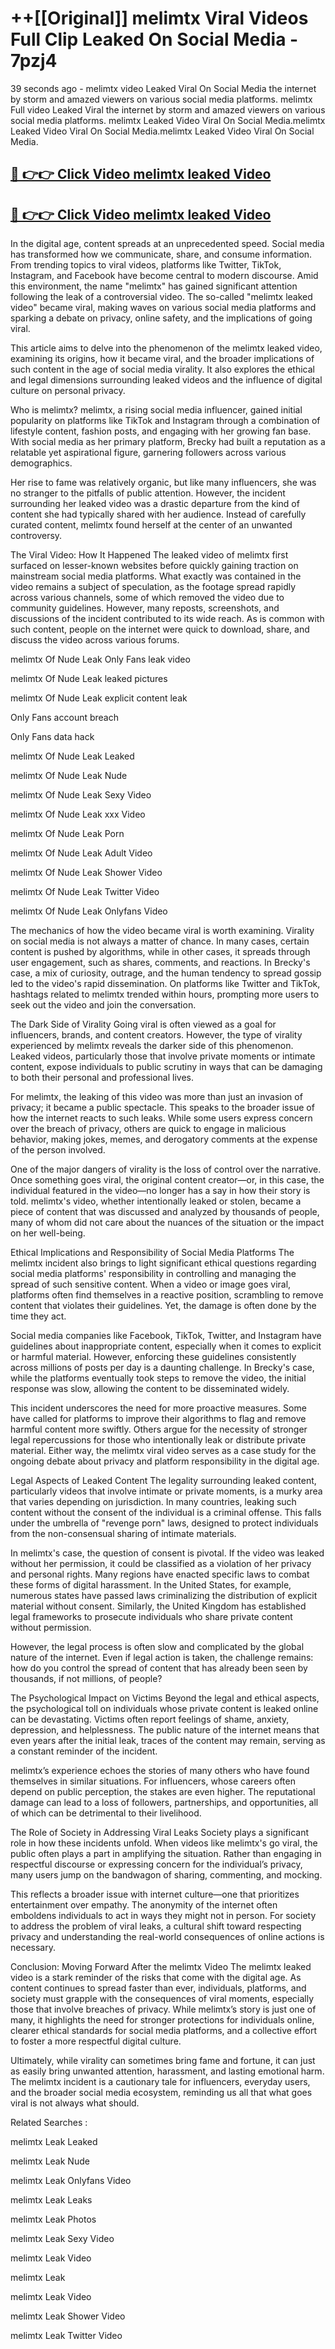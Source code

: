 # ++[[Original]] melimtx Viral Videos Full Clip Leaked On Social Media - 7pzj4<br>

39 seconds ago - melimtx video Leaked Viral On Social Media the internet by storm and amazed viewers on various social media platforms.
melimtx Full video Leaked Viral the internet by storm and amazed viewers on various social media platforms. melimtx Leaked Video Viral On Social Media.melimtx Leaked Video Viral On Social Media.melimtx Leaked Video Viral On Social Media.<br>


## [🔴 👉👉 Click Video melimtx leaked Video ](https://onlyclips.site?title=melimtx&ref=git)

## [🔴 👉👉 Click Video melimtx leaked Video ](https://onlyclips.site?title=melimtx&ref=git)

In the digital age, content spreads at an unprecedented speed. Social media has transformed how we communicate, share, and consume information. From trending topics to viral videos, platforms like Twitter, TikTok, Instagram, and Facebook have become central to modern discourse. Amid this environment, the name "melimtx" has gained significant attention following the leak of a controversial video. The so-called "melimtx leaked video" became viral, making waves on various social media platforms and sparking a debate on privacy, online safety, and the implications of going viral.

This article aims to delve into the phenomenon of the melimtx leaked video, examining its origins, how it became viral, and the broader implications of such content in the age of social media virality. It also explores the ethical and legal dimensions surrounding leaked videos and the influence of digital culture on personal privacy.

Who is melimtx?
melimtx, a rising social media influencer, gained initial popularity on platforms like TikTok and Instagram through a combination of lifestyle content, fashion posts, and engaging with her growing fan base. With social media as her primary platform, Brecky had built a reputation as a relatable yet aspirational figure, garnering followers across various demographics.

Her rise to fame was relatively organic, but like many influencers, she was no stranger to the pitfalls of public attention. However, the incident surrounding her leaked video was a drastic departure from the kind of content she had typically shared with her audience. Instead of carefully curated content, melimtx found herself at the center of an unwanted controversy.

The Viral Video: How It Happened
The leaked video of melimtx first surfaced on lesser-known websites before quickly gaining traction on mainstream social media platforms. What exactly was contained in the video remains a subject of speculation, as the footage spread rapidly across various channels, some of which removed the video due to community guidelines. However, many reposts, screenshots, and discussions of the incident contributed to its wide reach. As is common with such content, people on the internet were quick to download, share, and discuss the video across various forums.

melimtx Of Nude Leak Only Fans leak video

melimtx Of Nude Leak leaked pictures

melimtx Of Nude Leak explicit content leak

Only Fans account breach

Only Fans data hack

melimtx Of Nude Leak Leaked

melimtx Of Nude Leak Nude

melimtx Of Nude Leak Sexy Video

melimtx Of Nude Leak xxx Video

melimtx Of Nude Leak Porn

melimtx Of Nude Leak Adult Video

melimtx Of Nude Leak Shower Video

melimtx Of Nude Leak Twitter Video

melimtx Of Nude Leak Onlyfans Video

The mechanics of how the video became viral is worth examining. Virality on social media is not always a matter of chance. In many cases, certain content is pushed by algorithms, while in other cases, it spreads through user engagement, such as shares, comments, and reactions. In Brecky's case, a mix of curiosity, outrage, and the human tendency to spread gossip led to the video's rapid dissemination. On platforms like Twitter and TikTok, hashtags related to melimtx trended within hours, prompting more users to seek out the video and join the conversation.

The Dark Side of Virality
Going viral is often viewed as a goal for influencers, brands, and content creators. However, the type of virality experienced by melimtx reveals the darker side of this phenomenon. Leaked videos, particularly those that involve private moments or intimate content, expose individuals to public scrutiny in ways that can be damaging to both their personal and professional lives.

For melimtx, the leaking of this video was more than just an invasion of privacy; it became a public spectacle. This speaks to the broader issue of how the internet reacts to such leaks. While some users express concern over the breach of privacy, others are quick to engage in malicious behavior, making jokes, memes, and derogatory comments at the expense of the person involved.

One of the major dangers of virality is the loss of control over the narrative. Once something goes viral, the original content creator—or, in this case, the individual featured in the video—no longer has a say in how their story is told. melimtx's video, whether intentionally leaked or stolen, became a piece of content that was discussed and analyzed by thousands of people, many of whom did not care about the nuances of the situation or the impact on her well-being.

Ethical Implications and Responsibility of Social Media Platforms
The melimtx incident also brings to light significant ethical questions regarding social media platforms' responsibility in controlling and managing the spread of such sensitive content. When a video or image goes viral, platforms often find themselves in a reactive position, scrambling to remove content that violates their guidelines. Yet, the damage is often done by the time they act.

Social media companies like Facebook, TikTok, Twitter, and Instagram have guidelines about inappropriate content, especially when it comes to explicit or harmful material. However, enforcing these guidelines consistently across millions of posts per day is a daunting challenge. In Brecky's case, while the platforms eventually took steps to remove the video, the initial response was slow, allowing the content to be disseminated widely.

This incident underscores the need for more proactive measures. Some have called for platforms to improve their algorithms to flag and remove harmful content more swiftly. Others argue for the necessity of stronger legal repercussions for those who intentionally leak or distribute private material. Either way, the melimtx viral video serves as a case study for the ongoing debate about privacy and platform responsibility in the digital age.

Legal Aspects of Leaked Content
The legality surrounding leaked content, particularly videos that involve intimate or private moments, is a murky area that varies depending on jurisdiction. In many countries, leaking such content without the consent of the individual is a criminal offense. This falls under the umbrella of "revenge porn" laws, designed to protect individuals from the non-consensual sharing of intimate materials.

In melimtx's case, the question of consent is pivotal. If the video was leaked without her permission, it could be classified as a violation of her privacy and personal rights. Many regions have enacted specific laws to combat these forms of digital harassment. In the United States, for example, numerous states have passed laws criminalizing the distribution of explicit material without consent. Similarly, the United Kingdom has established legal frameworks to prosecute individuals who share private content without permission.

However, the legal process is often slow and complicated by the global nature of the internet. Even if legal action is taken, the challenge remains: how do you control the spread of content that has already been seen by thousands, if not millions, of people?

The Psychological Impact on Victims
Beyond the legal and ethical aspects, the psychological toll on individuals whose private content is leaked online can be devastating. Victims often report feelings of shame, anxiety, depression, and helplessness. The public nature of the internet means that even years after the initial leak, traces of the content may remain, serving as a constant reminder of the incident.

melimtx’s experience echoes the stories of many others who have found themselves in similar situations. For influencers, whose careers often depend on public perception, the stakes are even higher. The reputational damage can lead to a loss of followers, partnerships, and opportunities, all of which can be detrimental to their livelihood.

The Role of Society in Addressing Viral Leaks
Society plays a significant role in how these incidents unfold. When videos like melimtx's go viral, the public often plays a part in amplifying the situation. Rather than engaging in respectful discourse or expressing concern for the individual’s privacy, many users jump on the bandwagon of sharing, commenting, and mocking.

This reflects a broader issue with internet culture—one that prioritizes entertainment over empathy. The anonymity of the internet often emboldens individuals to act in ways they might not in person. For society to address the problem of viral leaks, a cultural shift toward respecting privacy and understanding the real-world consequences of online actions is necessary.

Conclusion: Moving Forward After the melimtx Video
The melimtx leaked video is a stark reminder of the risks that come with the digital age. As content continues to spread faster than ever, individuals, platforms, and society must grapple with the consequences of viral moments, especially those that involve breaches of privacy. While melimtx’s story is just one of many, it highlights the need for stronger protections for individuals online, clearer ethical standards for social media platforms, and a collective effort to foster a more respectful digital culture.

Ultimately, while virality can sometimes bring fame and fortune, it can just as easily bring unwanted attention, harassment, and lasting emotional harm. The melimtx incident is a cautionary tale for influencers, everyday users, and the broader social media ecosystem, reminding us all that what goes viral is not always what should.

Related Searches :

melimtx Leak Leaked

melimtx Leak Nude

melimtx Leak Onlyfans Video

melimtx Leak Leaks

melimtx Leak Photos

melimtx Leak Sexy Video

melimtx Leak Video

melimtx Leak

melimtx Leak Video

melimtx Leak Shower Video

melimtx Leak Twitter Video


